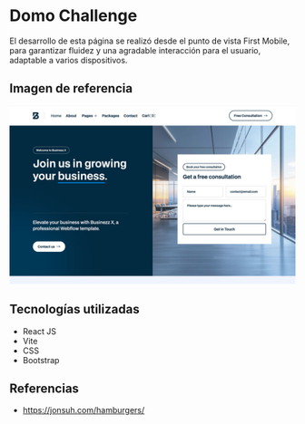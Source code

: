 # Domo Challenge
El desarrollo de esta página se realizó desde el punto de vista First Mobile, para garantizar fluidez y una agradable interacción para el usuario, adaptable a varios dispositivos.

## Imagen de referencia
![Challenge imagen 4](./_ref/test-4.jpeg)

## Tecnologías utilizadas 
- React JS
- Vite
- CSS 
- Bootstrap

## Referencias 
- <https://jonsuh.com/hamburgers/>
